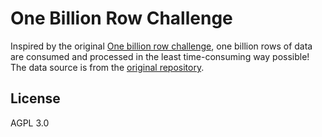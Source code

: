 # One Billion Row Challenge

Inspired by the original [One billion row challenge](https://github.com/gunnarmorling/1brc), one billion rows of data are consumed and processed in the least time-consuming way possible! The data source is from the [original repository](https://github.com/gunnarmorling/1brc/tree/main/data).

## License

AGPL 3.0
